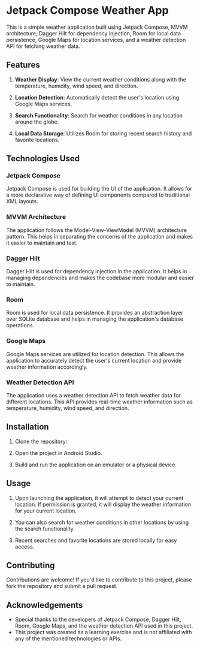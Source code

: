 # Jetpack Compose Weather App

This is a simple weather application built using Jetpack Compose, MVVM architecture, Dagger Hilt for dependency injection, Room for local data persistence, Google Maps for location services, and a weather detection API for fetching weather data.

## Features

1. **Weather Display**: View the current weather conditions along with the temperature, humidity, wind speed, and direction.

2. **Location Detection**: Automatically detect the user's location using Google Maps services.

3. **Search Functionality**: Search for weather conditions in any location around the globe.

4. **Local Data Storage**: Utilizes Room for storing recent search history and favorite locations.

## Technologies Used

### Jetpack Compose
Jetpack Compose is used for building the UI of the application. It allows for a more declarative way of defining UI components compared to traditional XML layouts.

### MVVM Architecture
The application follows the Model-View-ViewModel (MVVM) architecture pattern. This helps in separating the concerns of the application and makes it easier to maintain and test.

### Dagger Hilt
Dagger Hilt is used for dependency injection in the application. It helps in managing dependencies and makes the codebase more modular and easier to maintain.

### Room
Room is used for local data persistence. It provides an abstraction layer over SQLite database and helps in managing the application's database operations.

### Google Maps
Google Maps services are utilized for location detection. This allows the application to accurately detect the user's current location and provide weather information accordingly.

### Weather Detection API
The application uses a weather detection API to fetch weather data for different locations. This API provides real-time weather information such as temperature, humidity, wind speed, and direction.

## Installation

1. Clone the repository:


2. Open the project in Android Studio.

3. Build and run the application on an emulator or a physical device.

## Usage

1. Upon launching the application, it will attempt to detect your current location. If permission is granted, it will display the weather information for your current location.

2. You can also search for weather conditions in other locations by using the search functionality.

3. Recent searches and favorite locations are stored locally for easy access.

## Contributing

Contributions are welcome! If you'd like to contribute to this project, please fork the repository and submit a pull request.

## Acknowledgements

- Special thanks to the developers of Jetpack Compose, Dagger Hilt, Room, Google Maps, and the weather detection API used in this project.
- This project was created as a learning exercise and is not affiliated with any of the mentioned technologies or APIs.
